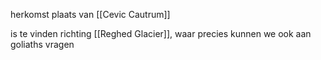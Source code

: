 herkomst plaats van [[Cevic Cautrum]]

is te vinden richting [[Reghed Glacier]], waar precies kunnen we ook aan goliaths vragen
